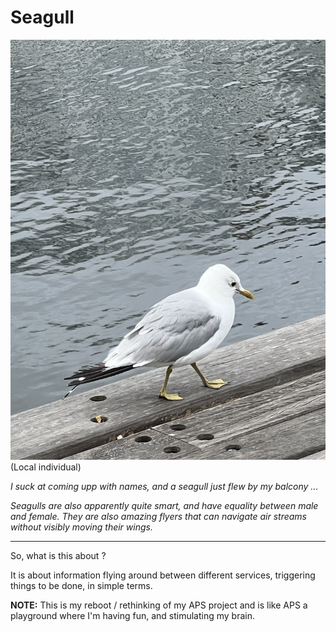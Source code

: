 # Seagull

![](pics/SeaGull-full.jpg)
<br/>
(Local individual)

_I suck at coming upp with names, and a seagull just flew by my balcony ..._

_Seagulls are also apparently quite smart, and have equality between male and female. They are also amazing flyers that can navigate air streams without visibly moving their wings._

-----

So, what is this about ? 

It is about information flying around between different services, triggering things to be done, in simple terms. 

**NOTE:** This is my reboot / rethinking of my APS project and is like APS a playground where I'm having fun, and stimulating my brain. 


